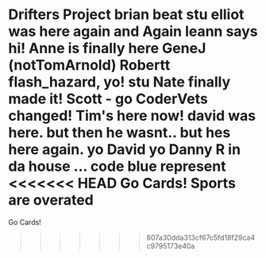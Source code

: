 Drifters Project
brian beat stu
elliot was here again and Again
leann says hi!
Anne is finally here
GeneJ (notTomArnold)
Robertt flash_hazard, yo!
stu
Nate finally made it!
Scott - go CoderVets
changed!
Tim's here now!
david was here. but then he wasnt.. but hes here again. 
yo
David
yo
Danny R in da house ... code blue represent
<<<<<<< HEAD
Go Cards! 
Sports are overated 
=======
Go Cards!
>>>>>>> 607a30dda313cf67c5fd18f29ca4c9795173e40a
